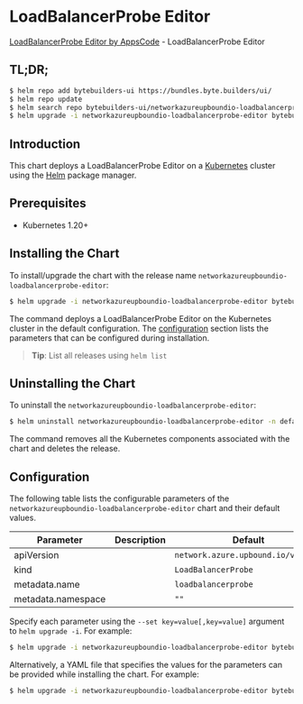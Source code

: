 # LoadBalancerProbe Editor

[LoadBalancerProbe Editor by AppsCode](https://byte.builders) - LoadBalancerProbe Editor

## TL;DR;

```bash
$ helm repo add bytebuilders-ui https://bundles.byte.builders/ui/
$ helm repo update
$ helm search repo bytebuilders-ui/networkazureupboundio-loadbalancerprobe-editor --version=v0.4.18
$ helm upgrade -i networkazureupboundio-loadbalancerprobe-editor bytebuilders-ui/networkazureupboundio-loadbalancerprobe-editor -n default --create-namespace --version=v0.4.18
```

## Introduction

This chart deploys a LoadBalancerProbe Editor on a [Kubernetes](http://kubernetes.io) cluster using the [Helm](https://helm.sh) package manager.

## Prerequisites

- Kubernetes 1.20+

## Installing the Chart

To install/upgrade the chart with the release name `networkazureupboundio-loadbalancerprobe-editor`:

```bash
$ helm upgrade -i networkazureupboundio-loadbalancerprobe-editor bytebuilders-ui/networkazureupboundio-loadbalancerprobe-editor -n default --create-namespace --version=v0.4.18
```

The command deploys a LoadBalancerProbe Editor on the Kubernetes cluster in the default configuration. The [configuration](#configuration) section lists the parameters that can be configured during installation.

> **Tip**: List all releases using `helm list`

## Uninstalling the Chart

To uninstall the `networkazureupboundio-loadbalancerprobe-editor`:

```bash
$ helm uninstall networkazureupboundio-loadbalancerprobe-editor -n default
```

The command removes all the Kubernetes components associated with the chart and deletes the release.

## Configuration

The following table lists the configurable parameters of the `networkazureupboundio-loadbalancerprobe-editor` chart and their default values.

|     Parameter      | Description |                    Default                    |
|--------------------|-------------|-----------------------------------------------|
| apiVersion         |             | <code>network.azure.upbound.io/v1beta1</code> |
| kind               |             | <code>LoadBalancerProbe</code>                |
| metadata.name      |             | <code>loadbalancerprobe</code>                |
| metadata.namespace |             | <code>""</code>                               |


Specify each parameter using the `--set key=value[,key=value]` argument to `helm upgrade -i`. For example:

```bash
$ helm upgrade -i networkazureupboundio-loadbalancerprobe-editor bytebuilders-ui/networkazureupboundio-loadbalancerprobe-editor -n default --create-namespace --version=v0.4.18 --set apiVersion=network.azure.upbound.io/v1beta1
```

Alternatively, a YAML file that specifies the values for the parameters can be provided while
installing the chart. For example:

```bash
$ helm upgrade -i networkazureupboundio-loadbalancerprobe-editor bytebuilders-ui/networkazureupboundio-loadbalancerprobe-editor -n default --create-namespace --version=v0.4.18 --values values.yaml
```
